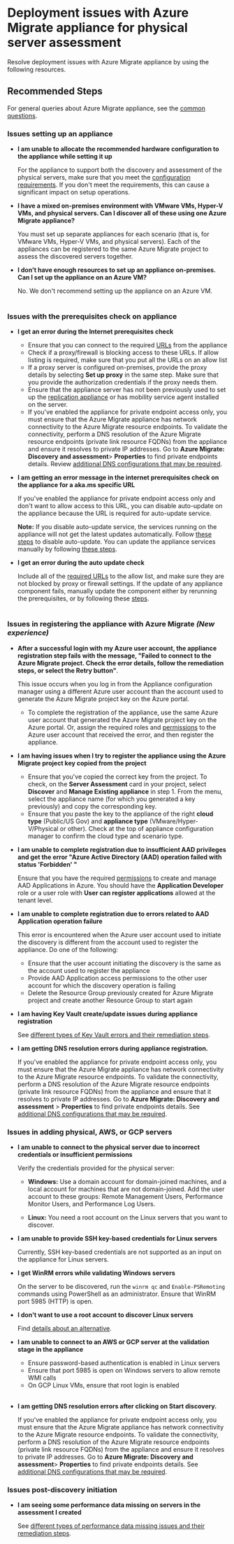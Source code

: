 <properties
  pagetitle="Deployment issues with Azure Migrate appliance for physical server assessment&#xD;"
  service="microsoft.migrate"
  resource="migrateprojects"
  ms.author="vibansa"
  selfhelptype="Generic"
  supporttopicids="32691005"
  resourcetags=""
  productpesids="16348"
  cloudenvironments="public,fairfax,usnat,ussec"
  articleid="75vc1276-2a3f-4d0d-96c5-b2e8886483eb"
  ownershipid="Compute_AzureMigrate" />
# Deployment issues with Azure Migrate appliance for physical server assessment

Resolve deployment issues with Azure Migrate appliance by using the following resources.

## **Recommended Steps**

For general queries about Azure Migrate appliance, see the [common questions](https://docs.microsoft.com/azure/migrate/common-questions-appliance). <br>

### Issues setting up an appliance

* **I am unable to allocate the recommended hardware configuration to the appliance while setting it up**

    For the appliance to support both the discovery and assessment of the physical servers, make sure that you meet the [configuration requirements](https://docs.microsoft.com/azure/migrate/migrate-appliance#appliance---physical). If you don't meet the requirements, this can cause a significant impact on setup operations.


* **I have a mixed on-premises environment with VMware VMs, Hyper-V VMs, and physical servers. Can I discover all of these using one Azure Migrate appliance?**

    You must set up separate appliances for each scenario (that is, for VMware VMs, Hyper-V VMs, and physical servers). Each of the appliances can be registered to the same Azure Migrate project to assess the discovered servers together.


* **I don’t have enough resources to set up an appliance on-premises. Can I set up the appliance on an Azure VM?**

    No. We don't recommend setting up the appliance on an Azure VM.<br><br>

### Issues with the prerequisites check on appliance

* **I get an error during the Internet prerequisites check**
    * Ensure that you can connect to the required [URLs](https://docs.microsoft.com/azure/migrate/migrate-appliance#url-access) from the appliance
    * Check if a proxy/firewall is blocking access to these URLs. If allow listing is required, make sure that you put all the URLs on an allow list
    * If a proxy server is configured on-premises, provide the proxy details by selecting **Set up proxy** in the same step. Make sure that you provide the authorization credentials if the proxy needs them.
    * Ensure that the appliance server has not been previously used to set up the [replication appliance](https://docs.microsoft.com/azure/migrate/migrate-replication-appliance) or has mobility service agent installed on the server.
    * If you've enabled the appliance for private endpoint access only, you must ensure that the Azure Migrate appliance has network connectivity to the Azure Migrate resource endpoints. To validate the connectivity, perform a DNS resolution of the Azure Migrate resource endpoints (private link resource FQDNs) from the appliance and ensure it resolves to private IP addresses. Go to **Azure Migrate: Discovery and assessment**> **Properties** to find private endpoints details. Review [additional DNS configurations that may be required](https://docs.microsoft.com/azure/private-link/private-endpoint-dns#on-premises-workloads-using-a-dns-forwarder).

* **I am getting an error message in the internet prerequisites check on the appliance for a aka.ms specific URL**

     If you've enabled the appliance for private endpoint access only and don't want to allow access to this URL, you can disable auto-update on the appliance because the URL is required for auto-update service. 

     **Note:** If you disable auto-update service, the services running on the appliance will not get the latest updates automatically. Follow [these steps](https://docs.microsoft.com/azure/migrate/migrate-appliance#turn-off-auto-update) to disable auto-update. You can update the appliance services manually by following [these steps](https://docs.microsoft.com/azure/migrate/migrate-appliance#manually-update-an-older-version).

* **I get an error during the auto update check**

    Include all of the [required URLs](https://docs.microsoft.com/azure/migrate/migrate-appliance#url-access) to the allow list, and make sure they are not blocked by proxy or firewall settings. If the update of any appliance component fails, manually update the component either by rerunning the prerequisites, or by following these [steps](https://docs.microsoft.com/azure/migrate/migrate-appliance#manually-update-an-older-version).<br><br>

### Issues in registering the appliance with Azure Migrate _(New experience)_

* **After a successful login with my Azure user account, the appliance registration step fails with the message, "Failed to connect to the Azure Migrate project. Check the error details, follow the remediation steps, or select the Retry button"**. 

    This issue occurs when you log in from the Appliance configuration manager using a different Azure user account than the account used to generate the Azure Migrate project key on the Azure portal.
    * To complete the registration of the appliance, use the same Azure user account that generated the Azure Migrate project key on the Azure portal. Or, assign the required roles and [permissions](https://docs.microsoft.com/azure/migrate/tutorial-prepare-physical#prepare-azure-for-server-assessment) to the Azure user account that received the error, and then register the appliance.

* **I am having issues when I try to register the appliance using the Azure Migrate project key copied from the project**

    * Ensure that you've copied the correct key from the project. To check, on the **Server Assessment** card in your project, select  **Discover** and **Manage Existing appliance** in step 1. From the menu, select the appliance name (for which you generated a key previously) and copy the corresponding key.
    * Ensure that you paste the key to the appliance of the right **cloud type** (Public/US Gov) and **appliance type** (VMware/Hyper-V/Physical or other). Check at the top of appliance configuration manager to confirm the cloud type and scenario type.

* **I am unable to complete registration due to insufficient AAD privileges and get the error "Azure Active Directory (AAD) operation failed with status 'Forbidden' "**

    Ensure that you have the required [permissions](https://docs.microsoft.com/azure/migrate/tutorial-prepare-physical#prepare-azure-for-server-assessment) to create and manage AAD Applications in Azure. You should have the **Application Developer** role or a user role with **User can register applications** allowed at the tenant level.

* **I am unable to complete registration due to errors related to AAD Application operation failure**

    This error is encountered when the Azure user account used to initiate the discovery is different from the account used to register the appliance. Do one of the following:

   * Ensure that the user account initiating the discovery is the same as the account used to register the appliance
   * Provide AAD Application access permissions to the other user account for which the discovery operation is failing
   * Delete the Resource Group previously created for Azure Migrate project and create another Resource Group to start again

* **I am having Key Vault create/update issues during appliance registration**

     See [different types of Key Vault errors and their remediation steps](https://docs.microsoft.com/azure/migrate/troubleshoot-appliance-discovery#error-6003060031-key-vault-management-operation-failed).<br>

* **I am getting DNS resolution errors during appliance registration.**

    If you've enabled the appliance for private endpoint access only, you must ensure that the Azure Migrate appliance has network connectivity to the Azure Migrate resource endpoints. To validate the connectivity, perform a DNS resolution of the Azure Migrate resource endpoints (private link resource FQDNs) from the appliance and ensure that it resolves to private IP addresses. Go to **Azure Migrate: Discovery and assessment** > **Properties** to find private endpoints details. See [additional DNS configurations that may be required](https://docs.microsoft.com/azure/private-link/private-endpoint-dns#on-premises-workloads-using-a-dns-forwarder).

### Issues in adding physical, AWS, or GCP servers

* **I am unable to connect to the physical server due to incorrect credentials or insufficient permissions**

    Verify the credentials provided for the physical server: 

     * **Windows:** Use a domain account for domain-joined machines, and a local account for machines that are not domain-joined. Add the user account to these groups: Remote Management Users, Performance Monitor Users, and Performance Log Users.

     * **Linux:** You need a root account on the Linux servers that you want to discover.

* **I am unable to provide SSH key-based credentials for Linux servers**

   Currently, SSH key-based credentials are not supported as an input on the appliance for Linux servers.

* **I get WinRM errors while validating Windows servers**

    On the server to be discovered, run the `winrm qc` and `Enable-PSRemoting` commands using PowerShell as an administrator. Ensure that WinRM port 5985 (HTTP) is open.

* **I don't want to use a root account to discover Linux servers** 

    Find [details about an alternative](https://docs.microsoft.com/azure/migrate/migrate-support-matrix-physical#physical-server-requirements).

* **I am unable to connect to an AWS or GCP server at the validation stage in the appliance**

    * Ensure password-based authentication is enabled in Linux servers 
    * Ensure that port 5985 is open on Windows servers to allow remote WMI calls 
    * On GCP Linux VMs, ensure that root login is enabled<br><br>

* **I am getting DNS resolution errors after clicking on Start discovery.**

    If you've enabled the appliance for private endpoint access only, you must ensure that the Azure Migrate appliance has network connectivity to the Azure Migrate resource endpoints. To validate the connectivity, perform a DNS resolution of the Azure Migrate resource endpoints (private link resource FQDNs) from the appliance and ensure it resolves to private IP addresses. Go to **Azure Migrate: Discovery and assessment**> **Properties** to find private endpoints details. See [additional DNS configurations that may be required](https://docs.microsoft.com/azure/private-link/private-endpoint-dns#on-premises-workloads-using-a-dns-forwarder).

### Issues post-discovery initiation

* **I am seeing some performance data missing on servers in the assessment I created**

    See [different types of performance data missing issues and their remediation steps](https://docs.microsoft.com/azure/migrate/troubleshoot-assessment#why-is-performance-data-missing-for-someall-vms-in-my-assessment-report).
